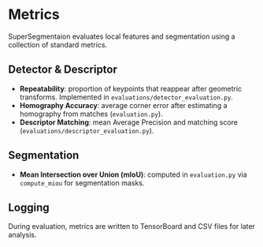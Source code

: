 # Metrics

SuperSegmentaion evaluates local features and segmentation using a collection of standard metrics.

## Detector & Descriptor
- **Repeatability**: proportion of keypoints that reappear after geometric transforms. Implemented in `evaluations/detector_evaluation.py`.
- **Homography Accuracy**: average corner error after estimating a homography from matches (`evaluation.py`).
- **Descriptor Matching**: mean Average Precision and matching score (`evaluations/descriptor_evaluation.py`).

## Segmentation
- **Mean Intersection over Union (mIoU)**: computed in `evaluation.py` via `compute_miou` for segmentation masks.

## Logging
During evaluation, metrics are written to TensorBoard and CSV files for later analysis.

